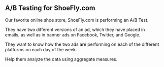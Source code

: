

## A/B Testing for ShoeFly.com

Our favorite online shoe store, ShoeFly.com is performing an A/B Test. 

They have two different versions of an ad, which they have placed in emails, as well as in banner ads on Facebook, Twitter, and Google. 

They want to know how the two ads are performing on each of the different platforms on each day of the week. 

Help them analyze the data using aggregate measures.
